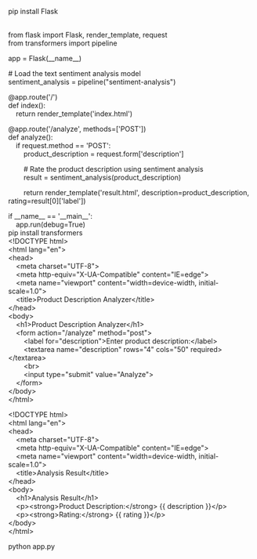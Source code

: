 <p>pip install Flask<br />
&nbsp;</p>

<p>from flask import Flask, render_template, request<br />
from transformers import pipeline</p>

<p>app = Flask(__name__)</p>

<p># Load the text sentiment analysis model<br />
sentiment_analysis = pipeline(&quot;sentiment-analysis&quot;)</p>

<p>@app.route(&#39;/&#39;)<br />
def index():<br />
&nbsp; &nbsp; return render_template(&#39;index.html&#39;)</p>

<p>@app.route(&#39;/analyze&#39;, methods=[&#39;POST&#39;])<br />
def analyze():<br />
&nbsp; &nbsp; if request.method == &#39;POST&#39;:<br />
&nbsp; &nbsp; &nbsp; &nbsp; product_description = request.form[&#39;description&#39;]</p>

<p>&nbsp; &nbsp; &nbsp; &nbsp; # Rate the product description using sentiment analysis<br />
&nbsp; &nbsp; &nbsp; &nbsp; result = sentiment_analysis(product_description)</p>

<p>&nbsp; &nbsp; &nbsp; &nbsp; return render_template(&#39;result.html&#39;, description=product_description, rating=result[0][&#39;label&#39;])</p>

<p>if __name__ == &#39;__main__&#39;:<br />
&nbsp; &nbsp; app.run(debug=True)<br />
pip install transformers<br />
&lt;!DOCTYPE html&gt;<br />
&lt;html lang=&quot;en&quot;&gt;<br />
&lt;head&gt;<br />
&nbsp; &nbsp; &lt;meta charset=&quot;UTF-8&quot;&gt;<br />
&nbsp; &nbsp; &lt;meta http-equiv=&quot;X-UA-Compatible&quot; content=&quot;IE=edge&quot;&gt;<br />
&nbsp; &nbsp; &lt;meta name=&quot;viewport&quot; content=&quot;width=device-width, initial-scale=1.0&quot;&gt;<br />
&nbsp; &nbsp; &lt;title&gt;Product Description Analyzer&lt;/title&gt;<br />
&lt;/head&gt;<br />
&lt;body&gt;<br />
&nbsp; &nbsp; &lt;h1&gt;Product Description Analyzer&lt;/h1&gt;<br />
&nbsp; &nbsp; &lt;form action=&quot;/analyze&quot; method=&quot;post&quot;&gt;<br />
&nbsp; &nbsp; &nbsp; &nbsp; &lt;label for=&quot;description&quot;&gt;Enter product description:&lt;/label&gt;<br />
&nbsp; &nbsp; &nbsp; &nbsp; &lt;textarea name=&quot;description&quot; rows=&quot;4&quot; cols=&quot;50&quot; required&gt;&lt;/textarea&gt;<br />
&nbsp; &nbsp; &nbsp; &nbsp; &lt;br&gt;<br />
&nbsp; &nbsp; &nbsp; &nbsp; &lt;input type=&quot;submit&quot; value=&quot;Analyze&quot;&gt;<br />
&nbsp; &nbsp; &lt;/form&gt;<br />
&lt;/body&gt;<br />
&lt;/html&gt;</p>

<p>&lt;!DOCTYPE html&gt;<br />
&lt;html lang=&quot;en&quot;&gt;<br />
&lt;head&gt;<br />
&nbsp; &nbsp; &lt;meta charset=&quot;UTF-8&quot;&gt;<br />
&nbsp; &nbsp; &lt;meta http-equiv=&quot;X-UA-Compatible&quot; content=&quot;IE=edge&quot;&gt;<br />
&nbsp; &nbsp; &lt;meta name=&quot;viewport&quot; content=&quot;width=device-width, initial-scale=1.0&quot;&gt;<br />
&nbsp; &nbsp; &lt;title&gt;Analysis Result&lt;/title&gt;<br />
&lt;/head&gt;<br />
&lt;body&gt;<br />
&nbsp; &nbsp; &lt;h1&gt;Analysis Result&lt;/h1&gt;<br />
&nbsp; &nbsp; &lt;p&gt;&lt;strong&gt;Product Description:&lt;/strong&gt; {{ description }}&lt;/p&gt;<br />
&nbsp; &nbsp; &lt;p&gt;&lt;strong&gt;Rating:&lt;/strong&gt; {{ rating }}&lt;/p&gt;<br />
&lt;/body&gt;<br />
&lt;/html&gt;</p>

<p>python app.py<br />
&nbsp;</p>
